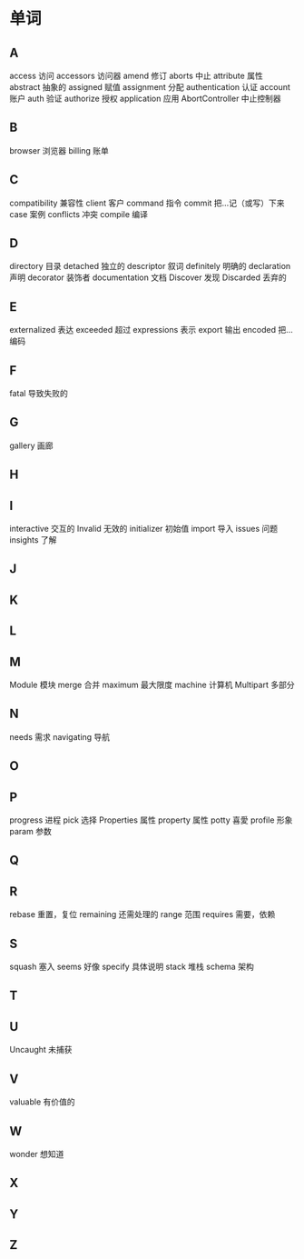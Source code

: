 # 单词

## A

access 访问
accessors 访问器
amend 修订
aborts 中止
attribute 属性
abstract 抽象的
assigned 赋值
assignment 分配
authentication 认证
account 账户
auth 验证
authorize 授权
application 应用
AbortController 中止控制器

## B

browser 浏览器
billing 账单

## C

compatibility 兼容性
client 客户
command 指令
commit 把…记（或写）下来
case 案例
conflicts 冲突
compile 编译

## D

directory 目录
detached 独立的
descriptor 叙词
definitely 明确的
declaration 声明
decorator 装饰者
documentation 文档
Discover 发现
Discarded 丢弃的

## E

externalized 表达
exceeded 超过
expressions 表示
export 输出
encoded 把...编码

## F

fatal 导致失败的

## G

gallery 画廊

## H

## I

interactive 交互的
Invalid 无效的
initializer 初始值
import 导入
issues 问题
insights 了解

## J

## K

## L

## M

Module 模块
merge 合并
maximum 最大限度
machine 计算机
Multipart 多部分

## N

needs 需求
navigating 导航

## O

## P

progress 进程
pick 选择
Properties 属性
property 属性
potty 喜愛
profile 形象
param 参数

## Q

## R

rebase 重置，复位
remaining 还需处理的
range 范围
requires 需要，依赖

## S

squash 塞入
seems 好像
specify 具体说明
stack 堆栈
schema 架构

## T

## U

Uncaught 未捕获

## V

valuable 有价值的

## W

wonder 想知道

## X

## Y

## Z
